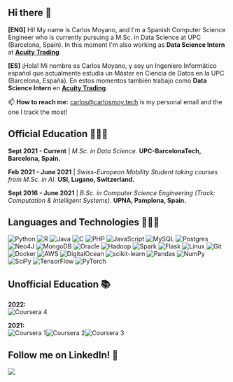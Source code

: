 ## Hi there 👋

<!--
**carlos-moy-gra/carlos-moy-gra** is a ✨ _special_ ✨ repository because its `README.md` (this file) appears on your GitHub profile.
-->

**[ENG]** Hi! My name is Carlos Moyano, and I'm a Spanish Computer Science Engineer who is currently pursuing a M.Sc. in Data Science at UPC (Barcelona, Spain). In this moment I'm also working as **Data Science Intern** at [**Acuity Trading**](https://acuitytrading.com/).

**[ES]** ¡Hola! Mi nombre es Carlos Moyano, y soy un Ingeniero Informático español que actualmente estudia un Máster en Ciencia de Datos en la UPC (Barcelona, España). En estos momentos también trabajo como **Data Science Intern** en [**Acuity Trading**](https://acuitytrading.com/).

📫 **How to reach me:** carlos@carlosmoy.tech is my personal email and the one I track the most!

## Official Education 👨🏻‍🎓

**Sept 2021 - Current** | *M.Sc. in Data Science.* **UPC-BarcelonaTech, Barcelona, Spain.**

**Feb 2021 - June 2021** | *Swiss-European Mobility Student taking courses from M.Sc. in AI.* **USI, Lugano, Switzerland.**

**Sept 2016 - June 2021** | *B.Sc. in Computer Science Engineering (Track: Computation & Intelligent Systems).* **UPNA, Pamplona, Spain.**

## Languages and Technologies 👨🏻‍💻
![Python](https://camo.githubusercontent.com/a71f1a20d58a3506dd5f32dcb31461bd5102a0bd33dbf49db9195c589eaca8d7/68747470733a2f2f696d672e736869656c64732e696f2f62616467652f707974686f6e2532302d2532333134333534432e7376673f267374796c653d666f722d7468652d6261646765266c6f676f3d707974686f6e266c6f676f436f6c6f723d7768697465)
![R](https://img.shields.io/badge/r-%23276DC3.svg?style=for-the-badge&logo=r&logoColor=white)
![Java](https://img.shields.io/badge/java-%23ED8B00.svg?style=for-the-badge&logo=java&logoColor=white)
![C](https://img.shields.io/badge/c-%2300599C.svg?style=for-the-badge&logo=c&logoColor=white)
![PHP](https://camo.githubusercontent.com/a05090df3be7e139e4cde9f3dd44986c26cd512148a98272602fc7f75f84bf49/68747470733a2f2f696d672e736869656c64732e696f2f62616467652f7068702532302d2532333737374242342e7376673f267374796c653d666f722d7468652d6261646765266c6f676f3d706870266c6f676f436f6c6f723d7768697465)
![JavaScript](https://camo.githubusercontent.com/62d37abe760867620e0baea1066303719d630a82936837ba7bff6b0c754e3c9f/68747470733a2f2f696d672e736869656c64732e696f2f62616467652f6a6176617363726970742532302d2532333332333333302e7376673f267374796c653d666f722d7468652d6261646765266c6f676f3d6a617661736372697074266c6f676f436f6c6f723d253233463744463145)
![MySQL](https://camo.githubusercontent.com/4524c09f8c821218b3c602e3e5a222ce00c290c2f87e264b40f398a6b486bd91/68747470733a2f2f696d672e736869656c64732e696f2f62616467652f6d7973716c2d2532333030303030662e7376673f267374796c653d666f722d7468652d6261646765266c6f676f3d6d7973716c266c6f676f436f6c6f723d7768697465)
![Postgres](https://img.shields.io/badge/postgres-%23316192.svg?style=for-the-badge&logo=postgresql&logoColor=white)
![Neo4J](https://img.shields.io/badge/Neo4j-008CC1?style=for-the-badge&logo=neo4j&logoColor=white)
![MongoDB](https://img.shields.io/badge/MongoDB-%234ea94b.svg?style=for-the-badge&logo=mongodb&logoColor=white)
![Oracle](https://img.shields.io/badge/Oracle-F80000?style=for-the-badge&logo=oracle&logoColor=white)
![Hadoop](https://img.shields.io/badge/Hadoop-%2366CCFF.svg?style=for-the-badge&logo=apachehadoop&logoColor=white)
![Spark](https://img.shields.io/badge/Spark-%23E25A1C.svg?style=for-the-badge&logo=apachespark&logoColor=white)
![Flask](https://img.shields.io/badge/flask-%23000.svg?style=for-the-badge&logo=flask&logoColor=white)
![Linux](https://img.shields.io/badge/Linux-FCC624?style=for-the-badge&logo=linux&logoColor=black)
![Git](https://img.shields.io/badge/git-%23F05033.svg?style=for-the-badge&logo=git&logoColor=white)
![Docker](https://img.shields.io/badge/docker-%230db7ed.svg?style=for-the-badge&logo=docker&logoColor=white)
![AWS](https://img.shields.io/badge/AWS-%23FF9900.svg?style=for-the-badge&logo=amazon-aws&logoColor=white)
![DigitalOcean](https://img.shields.io/badge/DigitalOcean-%230167ff.svg?style=for-the-badge&logo=digitalOcean&logoColor=white)
![scikit-learn](https://img.shields.io/badge/scikit--learn-%23F7931E.svg?style=for-the-badge&logo=scikit-learn&logoColor=white)
![Pandas](https://img.shields.io/badge/pandas-%23150458.svg?style=for-the-badge&logo=pandas&logoColor=white)
![NumPy](https://img.shields.io/badge/numpy-%23013243.svg?style=for-the-badge&logo=numpy&logoColor=white)
![SciPy](https://img.shields.io/badge/SciPy-%230C55A5.svg?style=for-the-badge&logo=scipy&logoColor=%white)
![TensorFlow](https://img.shields.io/badge/TensorFlow-%23FF6F00.svg?style=for-the-badge&logo=TensorFlow&logoColor=white)
![PyTorch](https://img.shields.io/badge/PyTorch-%23EB4D2B.svg?style=for-the-badge&logo=PyTorch&logoColor=white)

## Unofficial Education 📚

**2022:**\
![Coursera 4](https://img.shields.io/badge/Coursera-Specialized%20Programe%20:%20Natural%20Language%20Processing-%230056D2.svg?style=for-the-badge&logo=Coursera&logoColor=white)

**2021:**\
![Coursera 1](https://img.shields.io/badge/Coursera-Specialized%20Programe%20:%20Deep%20Learning-%230056D2.svg?style=for-the-badge&logo=Coursera&logoColor=white)![Coursera 2](https://img.shields.io/badge/Coursera-Building%20Containerized%20Applications%20on%20AWS-%230056D2.svg?style=for-the-badge&logo=Coursera&logoColor=white)![Coursera 3](https://img.shields.io/badge/Coursera-Specialized%20Programe%20:%20Practical%20Data%20Science-%230056D2.svg?style=for-the-badge&logo=Coursera&logoColor=white)

## Follow me on LinkedIn! 👀
<a href="https://www.linkedin.com/in/carlos-moyano-gravalos">
	<img src="https://img.shields.io/badge/LinkedIn-blue?style=for-the-badge&logo=linkedin&labelColor=blue">
</a>
